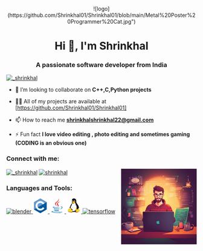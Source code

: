 <p align="center">
  ![logo](https://github.com/Shrinkhal01/Shrinkhal01/blob/main/Metal%20Poster%20Programmer%20Cat.jpg")
</p>
<h1 align="center">Hi 👋, I'm Shrinkhal</h1>
<h3 align="center">A passionate software developer from India</h3>

<p align="left"> <a href="https://twitter.com/_shrinkhal" target="blank"><img src="https://img.shields.io/twitter/follow/_shrinkhal?logo=twitter&style=for-the-badge" alt="_shrinkhal" /></a> </p>

- 👯 I’m looking to collaborate on **C++,C,Python projects**

- 👨‍💻 All of my projects are available at [https://github.com/Shrinkhal01/Shrinkhal01]

- 📫 How to reach me **shrinkhalshrinkhal22@gmail.com**

- ⚡ Fun fact **I love video editing , photo editing and sometimes gaming (CODING is an obvious one)**

<h3 align="left">Connect with me:</h3>
<img align="right" alt="coding" width="200" src="https://github.com/Shrinkhal01/Shrinkhal01/blob/main/A%20determined%20individual.jpg">
<p align="left">
<a href="https://twitter.com/_shrinkhal" target="blank"><img align="center" src="https://raw.githubusercontent.com/rahuldkjain/github-profile-readme-generator/master/src/images/icons/Social/twitter.svg" alt="_shrinkhal" height="30" width="40" /></a>
<a href="https://www.leetcode.com/shrinkhal" target="blank"><img align="center" src="https://raw.githubusercontent.com/rahuldkjain/github-profile-readme-generator/master/src/images/icons/Social/leet-code.svg" alt="shrinkhal" height="30" width="40" /></a>
</p>

<h3 align="left">Languages and Tools:</h3>
<p align="left"> <a href="https://www.blender.org/" target="_blank" rel="noreferrer"> <img src="https://download.blender.org/branding/community/blender_community_badge_white.svg" alt="blender" width="40" height="40"/> </a> <a href="https://www.cprogramming.com/" target="_blank" rel="noreferrer"> <img src="https://raw.githubusercontent.com/devicons/devicon/master/icons/c/c-original.svg" alt="c" width="40" height="40"/> </a> <a href="https://www.java.com" target="_blank" rel="noreferrer"> <img src="https://raw.githubusercontent.com/devicons/devicon/master/icons/java/java-original.svg" alt="java" width="40" height="40"/> </a> <a href="https://www.linux.org/" target="_blank" rel="noreferrer"> <img src="https://raw.githubusercontent.com/devicons/devicon/master/icons/linux/linux-original.svg" alt="linux" width="40" height="40"/> </a> <a href="https://www.tensorflow.org" target="_blank" rel="noreferrer"> <img src="https://www.vectorlogo.zone/logos/tensorflow/tensorflow-icon.svg" alt="tensorflow" width="40" height="40"/> </a> </p>
